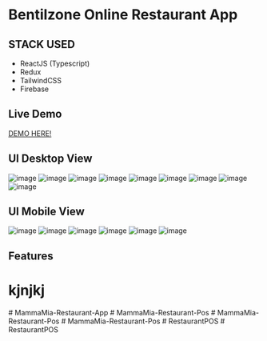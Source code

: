 # Bentilzone Online Restaurant App



## STACK USED
- ReactJS (Typescript)
- Redux
- TailwindCSS
- Firebase
## Live Demo 
<a href = "https://bzone-restaurant.netlify.app" >DEMO HERE!<a/>
  
## UI Desktop View
![image](https://user-images.githubusercontent.com/55560024/173251550-db16bf1d-8fa1-4af0-be5d-c447b1cca69b.png)
![image](https://user-images.githubusercontent.com/55560024/173251554-27cfaea6-697a-44b2-94a7-2cb27d4d4bcf.png)
![image](https://user-images.githubusercontent.com/55560024/173251557-0310516d-ee3a-4a42-aa81-57e4b92b5460.png)
![image](https://user-images.githubusercontent.com/55560024/173251559-332ef304-31f5-4f6a-bf01-7c13c2c6c9a0.png)
![image](https://user-images.githubusercontent.com/55560024/173251571-5e9fbb30-3965-42b0-a4f7-fa831ea8dffc.png)
![image](https://user-images.githubusercontent.com/55560024/173251578-3b271ede-7633-4be4-b0eb-73b3958bf225.png)
![image](https://user-images.githubusercontent.com/55560024/173251584-f433e696-7f52-4cd1-b98a-95584469e225.png)
![image](https://user-images.githubusercontent.com/55560024/173251587-0d0a59ce-129c-4a77-8002-7e30c32d84b4.png)
![image](https://user-images.githubusercontent.com/55560024/173251594-8c21e432-b05f-453e-b309-a50c13584cb5.png)


## UI Mobile View
![image](https://user-images.githubusercontent.com/55560024/173251731-e780f959-bbe0-4512-b24a-20da2d55b013.png)
![image](https://user-images.githubusercontent.com/55560024/173251732-e6cffedd-eaa9-4e0d-8362-1380ab956ef4.png)
![image](https://user-images.githubusercontent.com/55560024/173251734-7e129933-41d0-48eb-baa8-f4565ab4fb80.png)
![image](https://user-images.githubusercontent.com/55560024/173251737-ea9ba79f-c908-4785-bf55-53ebdcbac103.png)
![image](https://user-images.githubusercontent.com/55560024/173251742-093dff58-558d-4b81-9339-0f147951e827.png)
![image](https://user-images.githubusercontent.com/55560024/173251746-cd564b82-ec57-43fe-800f-e36e7ad8e2a0.png)

## Features 
# kjnjkj
#   M a m m a M i a - R e s t a u r a n t - A p p  
 #   M a m m a M i a - R e s t a u r a n t - P o s  
 #   M a m m a M i a - R e s t a u r a n t - P o s  
 #   M a m m a M i a - R e s t a u r a n t - P o s  
 #   R e s t a u r a n t P O S  
 #   R e s t a u r a n t P O S  
 